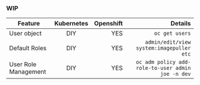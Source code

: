 ### WIP

| Feature        | Kubernetes           | Openshift  |  Details |
| -------------  |:-------------:       | ----------:|---------:|
| User object    | DIY                   | YES        | `oc get users` |
| Default Roles  | DIY                   | YES        | `admin/edit/view system:imagepuller etc` |
| User Role Management| DIY             | YES        | `oc adm policy add-role-to-user admin joe -n dev`|
